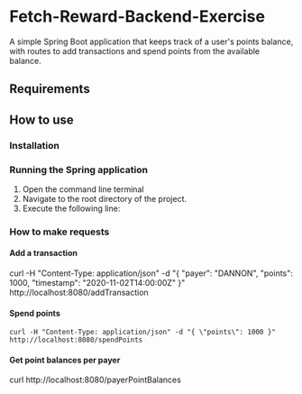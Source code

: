 # Fetch-Reward-Backend-Exercise
A simple Spring Boot application that keeps track of a user's points balance, with routes to add transactions and spend points from the available balance.

## Requirements

## How to use

### Installation

### Running the Spring application 
1. Open the command line terminal
2. Navigate to the root directory of the project.
3. Execute the following line:


### How to make requests
#### Add a transaction 
curl -H "Content-Type: application/json" -d "{ \"payer\": \"DANNON\", \"points\": 1000, \"timestamp\": \"2020-11-02T14:00:00Z\" }" http://localhost:8080/addTransaction

#### Spend points
```
curl -H "Content-Type: application/json" -d "{ \"points\": 1000 }" http://localhost:8080/spendPoints
```


#### Get point balances per payer
curl http://localhost:8080/payerPointBalances
